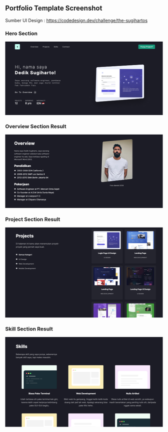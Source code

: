 ## Portfolio Template Screenshot

Sumber UI Design : https://codedesign.dev/challenge/the-sugihartos

### Hero Section 
![Hero Section](./assets/hero-section.png)

### Overview Section Result
![Overview Section](./assets/overview-section.png)

### Project Section Result
![Project Section](./assets/projects-section.png)

### Skill Section Result
![Skill Section](./assets/skills-section.png)

